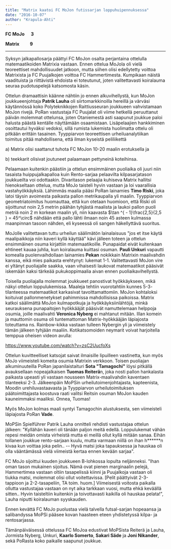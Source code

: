 ```yaml
---
title: "Matrix kaatoi FC MoJon futissarjan loppuhuipennuksessa"
date: "2016-10-07"
author: "Krapula-Ahti"
---
```


**FC MoJo      3**

**Matrix          9**

* * *

Syksyn jalkapallosarja päättyi FC MoJon osalta perjantaina ottelulla matemaatikoiden Matrixia vastaan. Ennen ottelua MoJola oli vielä teoreettiset mahdollisuudet jatkoon, mutta siihen olisi edellytetty voittoa Matrixista ja FC Puujalkojen voittoa FC Hammertimesta. Kumpikaan näistä vaadituista ja riittävistä ehdoista ei toteutunut, joten valitettavasti koiralauma seuraa pudotuspelejä katsomosta käsin.

Ottelun dramaattisin käänne nähtiin jo ennen alkuvihellystä, kun MoJon joukkueenjohtaja **Patrik Lauha** oli siirtomarkkinoilla hereillä ja värväsi käytännössä koko Polyteknikkojen Raittiusseuran joukkueen vahvistamaan MoJon rivejä. PoRan vastustaja FC Puujalat oli viime hetkellä peruuttanut päivän molemmat ottelunsa, joten Otaniemestä asti saapunut joukkue paloi halusta päästä kentälle näyttämään osaamistaan. Lisäpelaajien hankkiminen osoittautui hyväksi vedoksi, sillä rumista lukemista huolimatta ottelu oli pitkään erittäin tasainen. Tyyppiarvon teoreettisen urheiluanalytiikan toimitus pitää mahdollisena, että ilman kyseistä peliliikettä

a) Matrix olisi saattanut tuhota FC MoJon 10-20 maalin erotuksella ja

b) teekkarit olisivat joutuneet palaamaan pettyneinä koteihinsa.

Pelaamaan kuitenkin päästiin ja ottelun ensimmäinen puoliaika oli juuri niin tasaista huippujalkapalloa kuin Rento-sarjaa pelaavilta kilpasarjatason joukkueilta voi odottaakin. Divaritason pelaajia kuhiseva Matrix hallitsi hienokseltaan ottelua, mutta MoJo taisteli hyvin vastaan ja loi vaarallisia vastahyökkäyksiä. Lähimmäs maalia pääsi PoRan lainamies **Timo Riski**, joka latoi täysin avoimesta paikasta pallon metrikaupalla yli maalin. Tyyppiarvon geometriatoimitus huomauttaa, että kun otetaan huomioon, että Riski oli sijoittunut noin 2,5 metrin päähän tyhjästä maalista ja laukoi pallon puoli metriä noin 2 m korkean maalin yli, niin kaavasta $\tan ^{ - 1}\frac{2,5}{2,5 } = 45^\circ$ nähdään että pallo lähti ilmaan noin 45 asteen kulmassa maanpinnan tasoon nähden, eli kyseessä oli sangen häkellyttävä suoritus.

MoJolle valitettavan tuttu urheilun säälimätön lainalaisuus "jos et itse käytä maalipaikkoja niin kaveri kyllä käyttää" kävi jälleen toteen ja ottelun ensimmäinen osuma kirjattiin matemaatikoille. Punapaidat eivät kuitenkaan ehtineet kauaa juhlia, kun koiralauma kuittasi osuman. **Pauli Unkuri** vapautti komealla puolenvaihdollaan lainamies **Pekan** nokikkain Matrixin maalivahdin kanssa, eikä mies paikasta erehtynyt: lukemat 1-1. Valitettavasti MoJon vire ei yltänyt puoliajalle saakka, vaan vihaisesti laukovat matemaatikot pääsivät iskemään kaksi tärkeää pukukoppimaalia aivan ennen puoliaikavihellystä.

Toisella puoliajalla molemmat joukkueet panostivat hyökkäykseen, mikä näkyi ottelun loppulukemissa. Maaleja tehtiin vuorotahtiin kunnes 5-3- tilanteessa matemaatikot karkasivat tavoittamattomiin. MoJon kohtaloksi koituivat pallonmenetykset pahimmissa mahdollisissa paikoissa. Matrix katkoi säälimättä MoJon kulmapotkuja ja hyökkäyksiinlähtöjä, minkä seurauksena punapaitojen hyökkääjät pääsivät namuttelemaan helppoja osumia, joille maalivahti **Veronica Nyberg** ei mahtanut mitään. Illan komein ja mauttomin osuma oli tuntemattoman Matrix-hyökkääjän läpiajosta toteuttama ns. Rainbow-kikka vastaan tulleen Nybergin yli ja viimeistely tämän jälkeen tyhjään maaliin. Kotikatsomoiden neymarit voivat harjoitella temppua oheisen videon avulla:

https://www.youtube.com/watch?v=zsC2UucfoXs

Ottelun kuvitteelliset katsojat saivat ilmaisille lipuilleen vastinetta, kun myös MoJo viimeisteli komeita osumia Matrixin verkkoon. Toisen puoliajan alkuminuuteilla PoRan japanilaistaituri **Sota "Tamagochi"** löysi pitkällä avauksellaan nopeajalkaisen **Tuomas Reiterä**n, joka nosti pallon hankalasta paikasta upeasti yli vastaan nousseen Matrix-maalivahdin kaventaen tilanteeksi 2-3. Jälkeenpäin MoPSin urheilutoimenjohtajasta, kapteenista, Moodin urehiluvastaavasta ja Tyyppiarvon urheilutoimituksen päätoimittajasta koostuva raati valitsi Reitsin osuman MoJon kauden kauneimmaksi maaliksi. Onnea, Tuomas!

Myös MoJon kolmas maali syntyi Tamagochin alustuksesta, sen viimeisteli läpiajosta PoRan **Vade**.

<!-- \[caption id="" align="alignnone" width="218"\]![Tuomas Reiterä teki FC MoJon syyskauden komeimman maalin.](http://gdurl.com/vzTz) Tuomas Reiterä teki FC MoJon syyskauden komeimman maalin.\[/caption\] -->

MoPSin Spielführer Patrik Lauha onnitteli rehdisti vastustajaa ottelun jälkeen: "Kyllähän kaveri oli tänään paljon meitä edellä. Loppulukemat vähän repesi meidän omista virheistä mutta ei meillä ollut kyllä mitään sanaa. Eihän tollanen joukkue rento-sarjaan kuulu, mutta varmaan niillä on ihan h\*\*\*\*\*\*n kivaa kun voittaa joka pelin.. -- Hyvä matsi joka tapauksessa ja hauskaa oli olla vääntämässä vielä viimeistä kertaa ennen kevään sarjaa".

FC MoJo sijoittui kuuden joukkueen B-lohkossa lopulta neljänneksi. "Ihan oman tason mukainen sijoitus. Nämä ovat pienen marginaalin pelejä, Hammertimea vastaan oltiin tasapelissä kiinni ja Puujalkoja vastaan oli tiukka matsi, molemmat olisi ollut voitettavissa. \[Pelit päättyivät 2-3-tappioon ja 2-2-tasapeliin, TA toim. huom.\] Viimeisestä voitosta paikalla ollutta vastustajaa vastaan on nyt aika tarkkaan vuosi, mutta ehkä keväällä sitten.. Hyvin taisteltiin kuitenkin ja toivottavasti kaikilla oli hauskaa pelata!", Lauha niputti koiralauman syyskauden.

Ennen kevättä FC MoJo puolustaa vielä talvella futsal-sarjan hopeaansa ja salibandyssa MoPSi pääsee kovan haasteen eteen yhdistetyssä kilpa- ja rentosarjassa.

Tämänpäiväisessä ottelussa FC MoJoa edustivat MoPSista Reiterä ja Lauha, Jormista Nyberg, Unkuri, **Kaarlo Somerto**, **Sakari Säde** ja **Joni Nikander**, sekä PoRasta koko paikalle saapunut joukkue.
